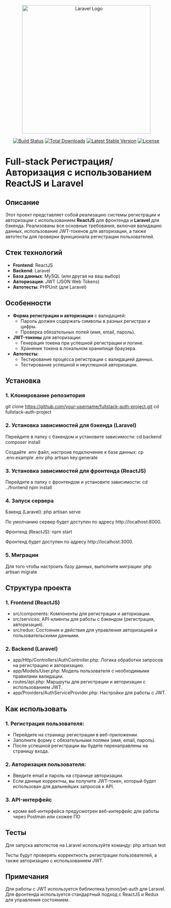 <p align="center"><a href="https://laravel.com" target="_blank"><img src="https://raw.githubusercontent.com/laravel/art/master/logo-lockup/5%20SVG/2%20CMYK/1%20Full%20Color/laravel-logolockup-cmyk-red.svg" width="400" alt="Laravel Logo"></a></p>

<p align="center">
<a href="https://github.com/laravel/framework/actions"><img src="https://github.com/laravel/framework/workflows/tests/badge.svg" alt="Build Status"></a>
<a href="https://packagist.org/packages/laravel/framework"><img src="https://img.shields.io/packagist/dt/laravel/framework" alt="Total Downloads"></a>
<a href="https://packagist.org/packages/laravel/framework"><img src="https://img.shields.io/packagist/v/laravel/framework" alt="Latest Stable Version"></a>
<a href="https://packagist.org/packages/laravel/framework"><img src="https://img.shields.io/packagist/l/laravel/framework" alt="License"></a>
</p>

# Full-stack Регистрация/Авторизация с использованием ReactJS и Laravel

## Описание

Этот проект представляет собой реализацию системы регистрации и авторизации с использованием **ReactJS** для фронтенда и **Laravel** для бэкенда. Реализованы все основные требования, включая валидацию данных, использование JWT-токенов для авторизации, а также автотесты для проверки функционала регистрации пользователей.

## Стек технологий

- **Frontend**: ReactJS
- **Backend**: Laravel
- **База данных**: MySQL (или другая на ваш выбор)
- **Авторизация**: JWT (JSON Web Tokens)
- **Автотесты**: PHPUnit (для Laravel)

## Особенности

- **Форма регистрации и авторизации** с валидацией:
  - Пароль должен содержать символы в разных регистрах и цифры.
  - Проверка обязательных полей (имя, email, пароль).
- **JWT-токены** для авторизации:
  - Генерация токена при успешной регистрации и логине.
  - Хранение токена в локальном хранилище браузера.
- **Автотесты**:
  - Тестирование процесса регистрации с валидацией данных.
  - Тестирование успешной и неуспешной авторизации.
  
## Установка

### 1. Клонирование репозитория

git clone https://github.com/your-username/fullstack-auth-project.git
cd fullstack-auth-project

### 2. Установка зависимостей для бэкенда (Laravel)
Перейдите в папку с бэкендом и установите зависимости:
cd backend
composer install

Создайте .env файл, настроив подключение к базе данных:
cp .env.example .env
php artisan key:generate

### 3. Установка зависимостей для фронтенда (ReactJS)
Перейдите в папку с фронтендом и установите зависимости:
cd ../frontend
npm install

### 4. Запуск сервера
Бэкенд (Laravel):
php artisan serve

По умолчанию сервер будет доступен по адресу http://localhost:8000.

Фронтенд (ReactJS):
npm start

Фронтенд будет доступен по адресу http://localhost:3000.

### 5. Миграции
Для того чтобы настроить базу данных, выполните миграции:
php artisan migrate

## Структура проекта

### 1. Frontend (ReactJS)
- src/components: Компоненты для регистрации и авторизации.
- src/services: API-клиенты для работы с бэкендом (регистрация, авторизация).
- src/redux: Состояния и действия для управления авторизацией и пользовательскими данными.

### 2. Backend (Laravel)
- app/Http/Controllers/AuthController.php: Логика обработки запросов на регистрацию и авторизацию.
- app/Models/User.php: Модель пользователя с необходимыми правилами валидации.
- routes/api.php: Маршруты для регистрации и авторизации с использованием JWT.
- app/Providers/AuthServiceProvider.php: Настройки для работы с JWT.

## Как использовать

### 1. Регистрация пользователя:
- Перейдите на страницу регистрации в веб-приложении.
- Заполните форму с обязательными полями (имя, email, пароль).
- После успешной регистрации вы будете перенаправлены на страницу входа.

### 2. Авторизация пользователя:
- Введите email и пароль на странице авторизации.
- Если данные корректны, вы получите JWT-токен, который будет использован для дальнейших запросов к API.

### 3. API-интерфейс
- кроме веб-интерфейса предусмотрен веб-интерфейс для работы через Postman или схожее ПО

## Тесты

Для запуска автотестов на Laravel используйте команду:
php artisan test

Тесты будут проверять корректность регистрации пользователей, а также авторизацию с использованием JWT.

## Примечания
Для работы с JWT используется библиотека tymon/jwt-auth для Laravel.
Для фронтенда используется стандартный подход с ReactJS и Redux для управления состоянием.